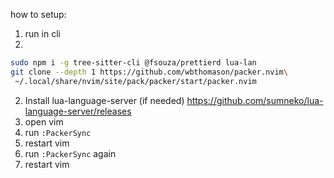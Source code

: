 how to setup:

1. run in cli
2. 
```bash
sudo npm i -g tree-sitter-cli @fsouza/prettierd lua-lan
git clone --depth 1 https://github.com/wbthomason/packer.nvim\
 ~/.local/share/nvim/site/pack/packer/start/packer.nvim
```

2. Install lua-language-server (if needed) https://github.com/sumneko/lua-language-server/releases
3. open vim
4. run `:PackerSync`
5. restart vim
6. run `:PackerSync` again
7. restart vim
